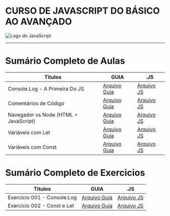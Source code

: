 # CURSO DE JAVASCRIPT DO BÁSICO AO AVANÇADO

<img src="https://res.cloudinary.com/practicaldev/image/fetch/s--ohpJlve1--/c_imagga_scale,f_auto,fl_progressive,h_420,q_auto,w_1000/https://res.cloudinary.com/drquzbncy/image/upload/v1586605549/javascript_banner_sxve2l.jpg" alt="Logo do JavaScript"></img>

---

# Sumário Completo de Aulas

| Titulos                               | GUIA                                        | .JS                                                |
| ------------------------------------- | ------------------------------------------- | -------------------------------------------------- |
| Console.Log - A Primeira Do JS        | [Arquivo Guia](#)                           | [Arquivo JS](./js.AULAS/aula.001/main.js)          |
| Comentários de Código                 | [Arquivo Guia](#)                           | [Arquivo JS](./js.AULAS/aula.002/index.js)         |
| Navegador vs Node (HTML + JavaScript) | [Arquivo Guia](js.AULAS/aula.003/README.md) | [Arquivo JS](js.AULAS/aula.003/assets/js/index.js) |
| Variáveis com Let                     | [Arquivo Guia](js.AULAS/aula.004/README.md) | [Arquivo JS](js.AULAS/aula.004/index.js)           |
| Variáveis com Const                   | [Arquivo Guia](js.AULAS/aula.005/README.md) | [Arquivo JS](js.AULAS/aula.005/index.js)           |

# Sumário Completo de Exercicios
| Titulos                     | GUIA              | .JS                                  |
| --------------------------- | ----------------- | ------------------------------------ |
| Exercicio 001 - Console.Log | [Arquivo Guia](#) | [Arquivo JS](./js.EX/ex001/index.js) |
| Exercicio 002 - Const e Let | [Arquivo Guia](#) | [Arquivo JS](./js.EX/ex002/index.js) |